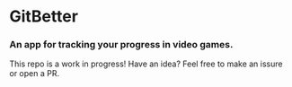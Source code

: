 # GitBetter

### An app for tracking your progress in video games.

This repo is a work in progress! Have an idea? Feel free to make an issure or open a PR.
